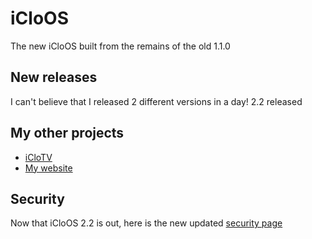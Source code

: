 # iCloOS


The new iCloOS built from the remains of the old 1.1.0
## New releases
I can't believe that I released 2 different versions in a day! 2.2 released
## My other projects
* [iCloTV](https://github.com/iCloExecutable/iclotv)
* [My website](https://github.com/iCloExecutable/iclostudios.ml)
## Security
Now that iCloOS 2.2 is out, here is the new updated [security page](https://github.com/iCloExecutable/iCloOS/blob/master/SECURITY.md)
